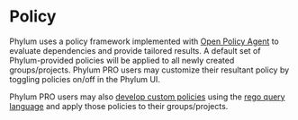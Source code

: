 # Policy

Phylum uses a policy framework implemented with [Open Policy Agent] to evaluate dependencies and provide tailored results. A default set of Phylum-provided policies will be applied to all newly created groups/projects. Phylum PRO users may customize their resultant policy by toggling policies on/off in the Phylum UI.

Phylum PRO users may also [develop custom policies](./policy_development.md) using the [rego query language](https://www.openpolicyagent.org/docs/latest/policy-language/) and apply those policies to their groups/projects.

[Open Policy Agent]: https://www.openpolicyagent.org/
